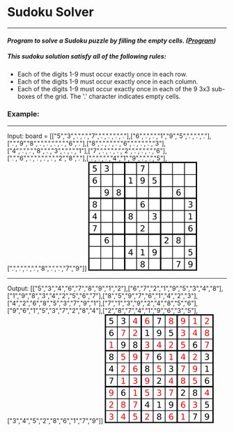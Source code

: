 # Sudoku Solver
---
#### *Program to solve a Sudoku puzzle by filling the empty cells. ([Program](SudokuSolver.py))*
##### This sudoku solution satisfy all of the following rules:
- Each of the digits 1-9 must occur exactly once in each row.
- Each of the digits 1-9 must occur exactly once in each column.
- Each of the digits 1-9 must occur exactly once in each of the 9 3x3 sub-boxes of the grid.
The '.' character indicates empty cells.

### Example:
---
Input: board = [["5","3",".",".","7",".",".",".","."],["6",".",".","1","9","5",".",".","."],[".","9","8",".",".",".",".","6","."],["8",".",".",".","6",".",".",".","3"],["4",".",".","8",".","3",".",".","1"],["7",".",".",".","2",".",".",".","6"],[".","6",".",".",".",".","2","8","."],[".",".",".","4","1","9",".",".","5"],[".",".",".",".","8",".",".","7","9"]]
![](img/unsolved.png)

---

Output: [["5","3","4","6","7","8","9","1","2"],["6","7","2","1","9","5","3","4","8"],["1","9","8","3","4","2","5","6","7"],["8","5","9","7","6","1","4","2","3"],["4","2","6","8","5","3","7","9","1"],["7","1","3","9","2","4","8","5","6"],["9","6","1","5","3","7","2","8","4"],["2","8","7","4","1","9","6","3","5"],["3","4","5","2","8","6","1","7","9"]]
![](img/solved.png)